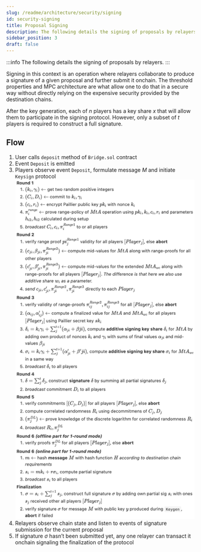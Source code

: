 ```yaml
---
slug: /readme/architecture/security/signing
id: security-signing
title: Proposal Signing
description: The following details the signing of proposals by relayers.
sidebar_position: 3
draft: false
---
```


:::info
The following details the signing of proposals by relayers.
:::

Signing in this context is an operation where relayers collaborate to produce a signature of a given proposal and further submit it onchain. The threshold properties and MPC architecture are what allow one to do that in a secure way without directly relying on the expensive security provided by the destination chains.

After the key generation, each of *n* players has a key share *x* that will allow them to participate in the signing protocol. However, only a subset of *t* players is required to construct a full signature.

## Flow 

1. User calls `deposit` method of `Bridge.sol` contract
2. Event `Deposit` is emitted
3. Players observe event `Deposit`, formulate message *M* and initiate `Keysign` protocol
    ![](<../../../static/assets/keysign_flow.png>)
4. Relayers observe chain state and listen to events of signature submission for the current proposal
5. If signature *σ* hasn’t been submitted yet, any one relayer can transact it onchain signaling the finalization of the protocol

